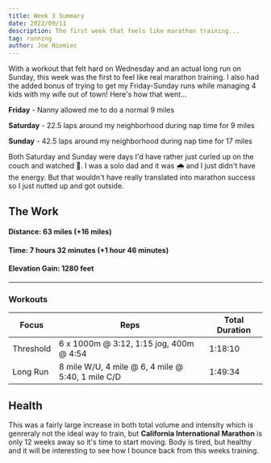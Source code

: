 ```yaml
---
title: Week 3 Summary
date: 2022/09/11
description: The first week that feels like marathon training...
tag: running
author: Joe Niemiec
---
```

With a workout that felt hard on Wednesday and an actual long run on Sunday, this week was the first to feel like real marathon training. I also had the added bonus of trying to get my Friday-Sunday runs while managing 4 kids with my wife out of town! Here's how that went...

**Friday** - Nanny allowed me to do a normal 9 miles

**Saturday** - 22.5 laps around my neighborhood during nap time for 9 miles 

**Sunday** - 42.5 laps around my neighborhood during nap time for 17 miles

Both Saturday and Sunday were days I'd have rather just curled up on the couch and watched 🏈. I was a solo dad and it was 🌧️ and I just didn't have the energy. But that wouldn't have really translated into marathon success so I just nutted up and got outside.

## **The Work**
#### **Distance:** 63 miles (+16 miles)  

#### **Time:** 7 hours 32 minutes (+1 hour 46 minutes)

#### **Elevation Gain:** 1280 feet  

---------------------------

### **Workouts**

<table className="w-full text-sm text-left">
  <thead className="text-xs uppercase bg-slate-100 dark:bg-slate-800">
  <tr>
    <th className="py-3 px-6">Focus </th>
    <th className="py-3 px-6">Reps</th>
    <th className="py-3 px-6">Total Duration</th>
  </tr>
  </thead>
  <tr className="bg-white border-b dark:bg-slate-800 dark:border-slate-800">
    <td className="py-4 px-6">Threshold</td>
    <td className="py-4 px-6">6 x 1000m @ 3:12, 1:15 jog, 400m @ 4:54</td>
    <td className="py-4 px-6">1:18:10</td>
  </tr>
  <tr className="bg-white border-b dark:bg-slate-800 dark:border-slate-800">
    <td className="py-4 px-6">Long Run</td>
    <td className="py-4 px-6">8 mile W/U, 4 mile @ 6, 4 mile @ 5:40, 1 mile C/D</td>
    <td className="py-4 px-6">1:49:34</td>
  </tr>
</table>

## **Health**
This was a fairly large increase in both total volume and intensity which is genreraly not the ideal way to train, but **California International Marathon** is only 12 weeks away so it's time to start moving. Body is tired, but healthy and it will be interesting to see how I bounce back from this weeks training.
